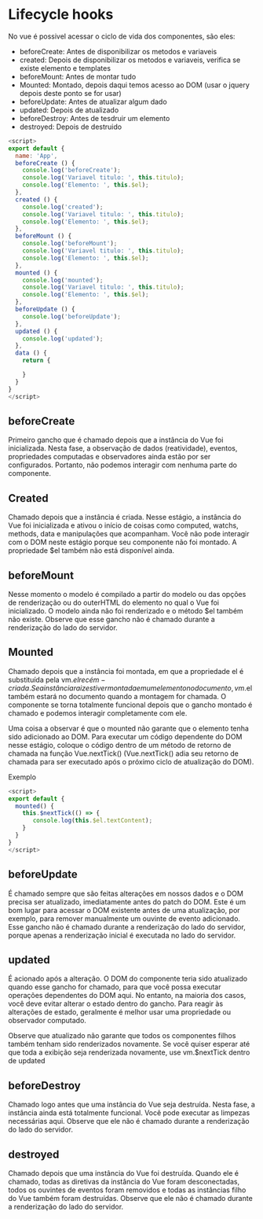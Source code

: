 # Lifecycle hooks
No vue é possivel acessar o ciclo de vida dos componentes, são eles:
- beforeCreate: Antes de disponibilizar os metodos e variaveis</li>
- created: Depois de disponibilizar os metodos e variaveis, verifica se existe elemento e templates</li>
- beforeMount: Antes de montar tudo</li>
- Mounted: Montado, depois daqui temos acesso ao DOM (usar o jquery depois deste ponto se for usar)</li>
- beforeUpdate: Antes de atualizar algum dado</li>
- updated: Depois de atualizado</li>
- beforeDestroy: Antes de tesdruir um elemento</li>
- destroyed: Depois de destruido</li>




```js
<script>
export default {
  name: 'App',
  beforeCreate () {
    console.log('beforeCreate');
    console.log('Variavel titulo: ', this.titulo);
    console.log('Elemento: ', this.$el);
  },
  created () {
    console.log('created');
    console.log('Variavel titulo: ', this.titulo);
    console.log('Elemento: ', this.$el);
  },
  beforeMount () {
    console.log('beforeMount');
    console.log('Variavel titulo: ', this.titulo);
    console.log('Elemento: ', this.$el);
  },
  mounted () {
    console.log('mounted');
    console.log('Variavel titulo: ', this.titulo);
    console.log('Elemento: ', this.$el);
  },
  beforeUpdate () {
    console.log('beforeUpdate');
  },
  updated () {
    console.log('updated');
  },
  data () {
    return {

    }
  }
}
</script>
```

## beforeCreate

Primeiro gancho que é chamado depois que a instância do Vue foi inicializada. Nesta fase, a observação de dados (reatividade), eventos, propriedades computadas e observadores ainda estão por ser configurados. Portanto, não podemos interagir com nenhuma parte do componente.

## Created

Chamado depois que a instância é criada. Nesse estágio, a instância do Vue foi inicializada e ativou o início de coisas como computed, watchs, methods, data e manipulações que acompanham. Você não pode interagir com o DOM neste estágio porque seu componente não foi montado. A propriedade $el também não está disponível ainda.

## beforeMount

Nesse momento o modelo é compilado a partir do modelo ou das opções de renderização ou do outerHTML do elemento no qual o Vue foi inicializado. O modelo ainda não foi renderizado e o método $el também não existe. Observe que esse gancho não é chamado durante a renderização do lado do servidor.

## Mounted

Chamado depois que a instância foi montada, em que a propriedade el é substituída pela vm.$el recém-criada. Se a instância raiz estiver montada em um elemento no documento, vm.$el também estará no documento quando a montagem for chamada. O componente se torna totalmente funcional depois que o gancho montado é chamado e podemos interagir completamente com ele.

Uma coisa a observar é que o mounted não garante que o elemento tenha sido adicionado ao DOM. Para executar um código dependente do DOM nesse estágio, coloque o código dentro de um método de retorno de chamada na função Vue.nextTick() (Vue.nextTick() adia seu retorno de chamada para ser executado após o próximo ciclo de atualização do DOM).

Exemplo
```js
<script>
export default {
  mounted() {
    this.$nextTick(() => {
       console.log(this.$el.textContent);
    }
  }
}
</script>
```

## beforeUpdate

É chamado sempre que são feitas alterações em nossos dados e o DOM precisa ser atualizado, imediatamente antes do patch do DOM. Este é um bom lugar para acessar o DOM existente antes de uma atualização, por exemplo, para remover manualmente um ouvinte de evento adicionado. Esse gancho não é chamado durante a renderização do lado do servidor, porque apenas a renderização inicial é executada no lado do servidor.

## updated

É acionado após a alteração. O DOM do componente teria sido atualizado quando esse gancho for chamado, para que você possa executar operações dependentes do DOM aqui. No entanto, na maioria dos casos, você deve evitar alterar o estado dentro do gancho. Para reagir às alterações de estado, geralmente é melhor usar uma propriedade ou observador computado.

Observe que atualizado não garante que todos os componentes filhos também tenham sido renderizados novamente. Se você quiser esperar até que toda a exibição seja renderizada novamente, use vm.$nextTick dentro de updated

## beforeDestroy

Chamado logo antes que uma instância do Vue seja destruída. Nesta fase, a instância ainda está totalmente funcional. Você pode executar as limpezas necessárias aqui. Observe que ele não é chamado durante a renderização do lado do servidor.

## destroyed

Chamado depois que uma instância do Vue foi destruída. Quando ele é chamado, todas as diretivas da instância do Vue foram desconectadas, todos os ouvintes de eventos foram removidos e todas as instâncias filho do Vue também foram destruídas. Observe que ele não é chamado durante a renderização do lado do servidor.